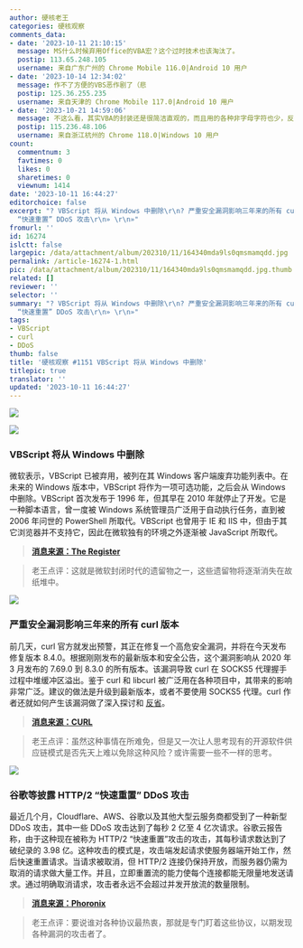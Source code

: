 ```yaml
---
author: 硬核老王
categories: 硬核观察
comments_data:
- date: '2023-10-11 21:10:15'
  message: MS什么时候弃用Office的VBA宏？这个过时技术也该淘汰了。
  postip: 113.65.248.105
  username: 来自广东广州的 Chrome Mobile 116.0|Android 10 用户
- date: '2023-10-14 12:34:02'
  message: 作不了方便的VBS恶作剧了（悲
  postip: 125.36.255.235
  username: 来自天津的 Chrome Mobile 117.0|Android 10 用户
- date: '2023-10-21 14:59:06'
  message: 不这么看，其实VBA的封装还是很简洁直观的，而且用的各种非字母字符也少，反倒最自然语言友好，这一点和python是同路人。如果能持续演进，还是挺好的
  postip: 115.236.48.106
  username: 来自浙江杭州的 Chrome 118.0|Windows 10 用户
count:
  commentnum: 3
  favtimes: 0
  likes: 0
  sharetimes: 0
  viewnum: 1414
date: '2023-10-11 16:44:27'
editorchoice: false
excerpt: "? VBScript 将从 Windows 中删除\r\n? 严重安全漏洞影响三年来的所有 curl 版本\r\n? 谷歌等披露 HTTP/2
  “快速重置” DDoS 攻击\r\n» \r\n»"
fromurl: ''
id: 16274
islctt: false
largepic: /data/attachment/album/202310/11/164340mda9ls0qmsmamqdd.jpg
permalink: /article-16274-1.html
pic: /data/attachment/album/202310/11/164340mda9ls0qmsmamqdd.jpg.thumb.jpg
related: []
reviewer: ''
selector: ''
summary: "? VBScript 将从 Windows 中删除\r\n? 严重安全漏洞影响三年来的所有 curl 版本\r\n? 谷歌等披露 HTTP/2
  “快速重置” DDoS 攻击\r\n» \r\n»"
tags:
- VBScript
- curl
- DDoS
thumb: false
title: '硬核观察 #1151 VBScript 将从 Windows 中删除'
titlepic: true
translator: ''
updated: '2023-10-11 16:44:27'
---
```


![](/data/attachment/album/202310/11/164340mda9ls0qmsmamqdd.jpg)


![](/data/attachment/album/202310/11/164348o8fqsf8fqeke23lq.jpg)


### VBScript 将从 Windows 中删除


微软表示，VBScript 已被弃用，被列在其 Windows 客户端废弃功能列表中。在未来的 Windows 版本中，VBScript 将作为一项可选功能，之后会从 Windows 中删除。VBScript 首次发布于 1996 年，但其早在 2010 年就停止了开发。它是一种脚本语言，曾一度被 Windows 系统管理员广泛用于自动执行任务，直到被 2006 年问世的 PowerShell 所取代。VBScript 也曾用于 IE 和 IIS 中，但由于其它浏览器并不支持它，因此在微软独有的环境之外逐渐被 JavaScript 所取代。



> 
> **[消息来源：The Register](https://www.theregister.com/2023/10/10/microsoft_says_vbscript_will_be/)**
> 
> 
> 



> 
> 老王点评：这就是微软封闭时代的遗留物之一，这些遗留物将逐渐消失在故纸堆中。
> 
> 
> 


![](/data/attachment/album/202310/11/164359n9fse48nucvcskfc.jpg)


### 严重安全漏洞影响三年来的所有 curl 版本


前几天，curl 官方就发出预警，其正在修复一个高危安全漏洞，并将在今天发布修复版本 8.4.0。根据刚刚发布的最新版本和安全公告，这个漏洞影响从 2020 年 3 月发布的 7.69.0 到 8.3.0 的所有版本。该漏洞导致 curl 在 SOCKS5 代理握手过程中堆缓冲区溢出。鉴于 curl 和 libcurl 被广泛用在各种项目中，其带来的影响非常广泛。建议的做法是升级到最新版本，或者不要使用 SOCKS5 代理。curl 作者还就如何产生该漏洞做了深入探讨和 [反省](https://daniel.haxx.se/blog/2023/10/11/how-i-made-a-heap-overflow-in-curl/)。



> 
> **[消息来源：CURL](https://daniel.haxx.se/blog/2023/10/11/curl-8-4-0/)**
> 
> 
> 



> 
> 老王点评：虽然这种事情在所难免，但是又一次让人思考现有的开源软件供应链模式是否先天上难以免除这种风险？或许需要一些不一样的思考。
> 
> 
> 


![](/data/attachment/album/202310/11/164410h4xr5dctccm5cmxm.jpg)


### 谷歌等披露 HTTP/2 “快速重置” DDoS 攻击


最近几个月，Cloudflare、AWS、谷歌以及其他大型云服务商都受到了一种新型 DDoS 攻击，其中一些 DDoS 攻击达到了每秒 2 亿至 4 亿次请求。谷歌云报告称，由于这种现在被称为 HTTP/2 “快速重置”攻击的攻击，其每秒请求数达到了破纪录的 3.98 亿。这种攻击的模式是，攻击端发起请求使服务器端开始工作，然后快速重置请求。当请求被取消，但 HTTP/2 连接仍保持开放，而服务器仍需为取消的请求做大量工作。并且，立即重置流的能力使每个连接都能无限量地发送请求。通过明确取消请求，攻击者永远不会超过并发开放流的数量限制。



> 
> **[消息来源：Phoronix](https://www.phoronix.com/news/HTTP2-Rapid-Reset-Attack)**
> 
> 
> 



> 
> 老王点评：要说谁对各种协议最热衷，那就是专门盯着这些协议，以期发现各种漏洞的攻击者了。
> 
> 
>